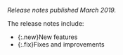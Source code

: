 *Release notes published March 2019.*


The release notes include:

-   {:.new}New features
-   {:.fix}Fixes and improvements